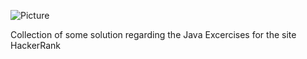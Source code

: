 ![Picture](https://amritchhetri.files.wordpress.com/2016/10/logo_wordmark-vertical-800x645.png?w=800)

Collection of some solution regarding the Java Excercises for the site HackerRank
